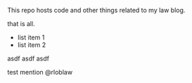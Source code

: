 This repo hosts code and other things related to my law blog.

that is all.

  - list item 1
  - list item 2

asdf asdf asdf

test mention @rloblaw 
